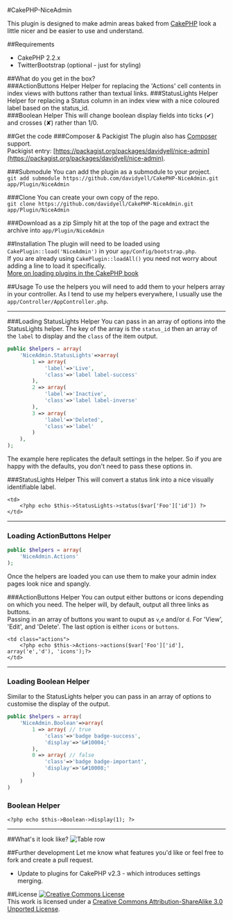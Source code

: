 #CakePHP-NiceAdmin

This plugin is designed to make admin areas baked from [CakePHP](http://www.cakephp.org/) look a little nicer and be easier to use and understand.  

##Requirements
* CakePHP 2.2.x
* TwitterBootstrap (optional - just for styling)

##What do you get in the box?  
###ActionButtons Helper
Helper for replacing the 'Actions' cell contents in index views with buttons rather than textual links. 
###StatusLights Helper
Helper for replacing a Status column in an index view with a nice coloured label based on the status_id.  
###Boolean Helper
This will change boolean display fields into ticks (&#10004;) and crosses (&#10008;) rather than 1/0.

##Get the code
###Composer & Packigist
The plugin also has [Composer](http://getcomposer.org/) support.  
Packigist entry: [https://packagist.org/packages/davidyell/nice-admin](https://packagist.org/packages/davidyell/nice-admin).

###Submodule
You can add the plugin as a submodule to your project.  
`git add submodule https://github.com/davidyell/CakePHP-NiceAdmin.git app/Plugin/NiceAdmin`  

###Clone
You can create your own copy of the repo.  
`git clone https://github.com/davidyell/CakePHP-NiceAdmin.git app/Plugin/NiceAdmin`  

###Download as a zip
Simply hit at the top of the page and extract the archive into `app/Plugin/NiceAdmin`  

##Installation
The plugin will need to be loaded using `CakePlugin::load('NiceAdmin')` in your `app/Config/bootstrap.php`.  
If you are already using `CakePlugin::loadAll()` you need not worry about adding a line to load it specifically.  
[More on loading plugins in the CakePHP book](http://book.cakephp.org/2.0/en/plugins.html)

##Usage
To use the helpers you will need to add them to your helpers array in your controller. As I tend to use my helpers everywhere, I usually use the `app/Controller/AppController.php`.  

------
###Loading StatusLights Helper
You can pass in an array of options into the StatusLights helper. The key of the array is the `status_id` then an array of the `label` to display and the `class` of the item output.  
```php
public $helpers = array(
    'NiceAdmin.StatusLights'=>array(
        1 => array(
            'label'=>'Live',
            'class'=>'label label-success'
        ),
        2 => array(
            'label'=>'Inactive',
            'class'=>'label label-inverse'
        ),
        3 => array(
            'label'=>'Deleted',
            'class'=>'label'
        )
    ),
);
```  
The example here replicates the default settings in the helper. So if you are happy with the defaults, you don't need to pass these options in.  

###StatusLights Helper
This will convert a status link into a nice visually identifiable label.   

```
<td>
	<?php echo $this->StatusLights->status($var['Foo']['id']) ?>
</td>
```
-----

### Loading ActionButtons Helper
```php
public $helpers = array(
	'NiceAdmin.Actions'
);
```  
Once the helpers are loaded you can use them to make your admin index pages look nice and spangly.  

###ActionButtons Helper
You can output either buttons or icons depending on which you need. The helper will, by default, output all three links as buttons.  
Passing in an array of buttons you want to ouput as `v`,`e` and/or `d`. For 'View', 'Edit', and 'Delete'. The last option is either `icons` or `buttons`.  
```
<td class="actions">
	<?php echo $this->Actions->actions($var['Foo']['id'], array('e','d'), 'icons');?>
</td>
```  

-----

### Loading Boolean Helper
Similar to the StatusLights helper you can pass in an array of options to customise the display of the output.  
```php
public $helpers = array(
    'NiceAdmin.Boolean'=>array(
        1 => array( // true
            'class'=>'badge badge-success',
            'display'=>'&#10004;'
        ),
        0 => array( // false
            'class'=>'badge badge-important',
            'display'=>'&#10008;'
        )
    )
)
```  
### Boolean Helper
```
<?php echo $this->Boolean->display(1); ?>
```

-----

##What's it look like?
![Table row](http://i.imgur.com/xZSy8.png)

##Further development
Let me know what features you'd like or feel free to fork and create a pull request.  

* Update to plugins for CakePHP v2.3 - which introduces settings merging.

##License
<a rel="license" href="http://creativecommons.org/licenses/by-sa/3.0/deed.en_US"><img alt="Creative Commons License" style="border-width:0" src="http://i.creativecommons.org/l/by-sa/3.0/88x31.png" /></a><br />This work is licensed under a <a rel="license" href="http://creativecommons.org/licenses/by-sa/3.0/deed.en_US">Creative Commons Attribution-ShareAlike 3.0 Unported License</a>.
